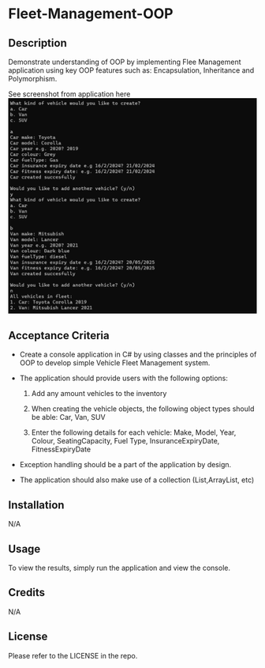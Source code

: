 # Fleet-Management-OOP

## Description 

Demonstrate understanding of OOP by implementing Flee Management application using key OOP features such as: Encapsulation, Inheritance and Polymorphism.

See screenshot from application here ![Fleet Management OOP](https://github.com/Whefert/Fleet-Management-OOP/blob/main/Final%20Project%20Screenshot.png)

## Acceptance Criteria

* Create a console application in C# by using classes and the principles of OOP to develop simple Vehicle Fleet Management system.

* The application should provide users with the following options:

  1. Add any amount vehicles to the inventory
  
  2. When creating the vehicle objects, the following object types should be able: Car, Van, SUV

  3. Enter the following details for each vehicle: Make, Model, Year, Colour, SeatingCapacity, Fuel Type, InsuranceExpiryDate, FitnessExpiryDate

* Exception handling should be a part of the application by design.

* The  application should also make use of a collection (List,ArrayList, etc)

## Installation
N/A

## Usage
To view the results, simply run the application and view the console.

## Credits
N/A

## License
Please refer to the LICENSE in the repo.
